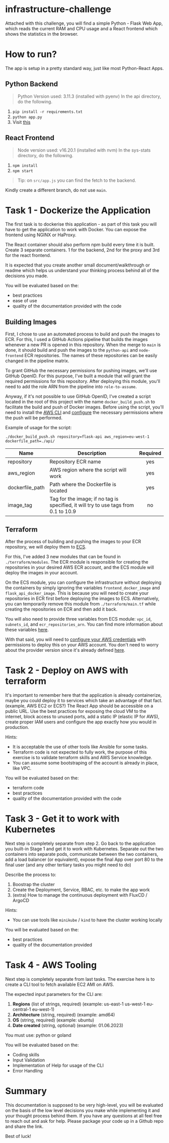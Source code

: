 # infrastructure-challenge
Attached with this challenge, you will find a simple Python - Flask Web App, which reads the current RAM and CPU usage and a React frontend which shows the statistics in the browser.

# How to run?
The app is setup in a pretty standard way, just like most Python-React Apps.

## Python Backend
> Python Version used: 3.11.3 (installed with pyenv)
In the api directory, do the following.
1. `pip install -r requirements.txt`
2. `python app.py`
3. Visit [this](http://localhost:8080/stats)

## React Frontend
> Node version used: v16.20.1 (installed with nvm)
In the sys-stats directory, do the following.
1. `npm install`
2. `npm start`
> Tip: on `src/app.js` you can find the fetch to the backend.

Kindly create a different branch, do not use `main`.

# Task 1 - Dockerize the Application
The first task is to dockerise this application - as part of this task you will have to get the application to work with Docker. You can expose the frontend using NGINX or HaProxy.

The React container should also perform npm build every time it is built. 
Create 3 separate containers. 1 for the backend, 2nd for the proxy and 3rd for the react frontend.

It is expected that you create another small document/walkthrough or readme which helps us understand your thinking process behind all of the decisions you made.

You will be evaluated based on the:
* best practices
* ease of use
* quality of the documentation provided with the code

## Building Images

First, I chose to use an automated process to build and push the images to ECR. For this, I used a GitHub Actions pipeline that builds the images whenever a new PR is opened in this repository. When the merge to `main` is done, it should build and push the images to the `python-api` and `node-frontend` ECR repositories. The names of these repositories can be easily changed in the pipeline matrix.

To grant GitHub the necessary permissions for pushing images, we'll use GitHub OpenID. For this purpose, I've built a module that will grant the required permissions for this repository. After deploying this module, you'll need to add the role ARN from the pipeline into `role-to-assume`.

Anyway, if it's not possible to use GitHub OpenID, I've created a script located in the root of this project with the name `docker_build_push.sh` to facilitate the build and push of Docker images.
Before using the script, you'll need to install the [AWS CLI](https://docs.aws.amazon.com/cli/latest/userguide/getting-started-install.html) and [configure](https://docs.aws.amazon.com/cli/latest/userguide/cli-chap-configure.html) the necessary permissions where the push will be performed.

Example of usage for the script:

```shell
./docker_build_push.sh repository=flask-api aws_region=eu-west-1 dockerfile_path=./api/
```

| Name | Description | Required |
|------|-------------|:--------:|
| repository | Repository ECR name | yes |
| aws_region | AWS region where the script will work | yes |
| dockerfile_path | Path where the Dockerfile is located | yes |
| image_tag | Tag for the image; if no tag is specified, it will try to use tags from 0.1 to 10.9 | no |

## Terraform

After the process of building and pushing the images to your ECR repository, we will deploy them to [ECS](https://github.com/Aily-Labs/infrastructure-challenge/blob/a0d095686fa76e9bd1662ae01294bad42a344385/terraform/main.tf#L20).

For this, I've added 3 new modules that can be found in `./terraform/modules`. The ECR module is responsible for creating the repositories in your desired AWS ECR account, and the ECS module will deploy the images in your account.

On the ECS module, you can configure the infrastructure without deploying the containers by simply ignoring the variables `frontend_docker_image` and `flask_api_docker_image`. This is because you will need to create your repositories in ECR first before deploying the images to ECS. Alternatively, you can temporarily remove this module from `./terraform/main.tf` while creating the repositories on ECR and then add it back.

You will also need to provide three variables from ECS module: `vpc_id`, `subnets_id`, and `ecr_repositories_arn`. You can find more information about these variables [here](https://github.com/Aily-Labs/infrastructure-challenge/blob/a0d095686fa76e9bd1662ae01294bad42a344385/terraform/modules/ecs/README.md).

With that said, you will need to [configure your AWS credentials](https://registry.terraform.io/providers/hashicorp/aws/latest/docs) with permissions to deploy this on your AWS account. You don't need to worry about the provider version since it's already defined [here](https://github.com/Aily-Labs/infrastructure-challenge/blob/a0d095686fa76e9bd1662ae01294bad42a344385/terraform/provider.tf#L5).

# Task 2 - Deploy on AWS with terraform
It's important to remember here that the application is already containerize, maybe
you could deploy it to services which take an advantage of that fact. (example, AWS
EC2 or ECS?)
The React App should be accessible on a public URL.
Use the best practices for exposing the cloud VM to the internet, block access to
unused ports, add a static IP (elastic IP for AWS), create proper IAM users and
configure the app exactly how you would in production.

Hints:
* It is acceptable the use of other tools like Ansible for some tasks.
* Terraform code is not expected to fully work, the purpose of this exercise is to validate terraform skills and AWS Service knowledge.
* You can assume some bootstraping of the account is already in place, like VPC.

You will be evaluated based on the:
* terraform code
* best practices
* quality of the documentation provided with the code

# Task 3 - Get it to work with Kubernetes
Next step is completely separate from step 2. 
Go back to the application you built-in Stage 1 and get it to work with Kubernetes.
Separate out the two containers into separate pods, communicate between the two containers, add a load balancer (or equivalent), expose the final App over port 80 to the final user (and any other tertiary tasks you might need to do)

Describe the process to:
1. Boostrap the cluster
2. Create the Deployment, Service, RBAC, etc. to make the app work
3. (extra) How to manage the continuous deployment with FluxCD / ArgoCD

Hints:
* You can use tools like `minikube` / `kind` to have the cluster working locally

You will be evaluated based on the:
* best practices
* quality of the documentation provided

# Task 4 - AWS Tooling
Next step is completely separate from last tasks.
The exercise here is to create a CLI tool to fetch available EC2 AMI on AWS.

The expected input parameters for the CLI are:
1. **Regions** (list of strings, required) (example: us-east-1 us-west-1 eu-central-1 eu-west-1)
2. **Architecture** (string, required) (example: amd64)
3. **OS** (string, required) (example: ubuntu)
4. **Date created** (string, optional) (example: 01.06.2023)

You must use: python or goland

You will be evaluated based on the:
* Coding skills
* Input Validation
* Implementation of Help for usage of the CLI
* Error Handling

# Summary
This documentation is supposed to be very high-level, you will be evaluated on the basis of the low level decisions you make while implementing it and your thought process behind them. If you have any questions at all feel free to reach out and ask for help. Please package your code up in a Github repo and share the link.

Best of luck!
